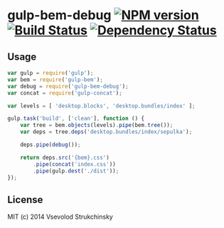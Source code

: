 # gulp-bem-debug [![NPM version][npm-image]][npm-url] [![Build Status][travis-image]][travis-url] [![Dependency Status][depstat-image]][depstat-url]

## Usage

```js
var gulp = require('gulp');
var bem = require('gulp-bem');
var debug = require('gulp-bem-debug');
var concat = require('gulp-concat');

var levels = [ 'desktop.blocks', 'desktop.bundles/index' ];

gulp.task('build', ['clean'], function () {
    var tree = bem.objects(levels).pipe(bem.tree());
    var deps = tree.deps('desktop.bundles/index/sepulka');

    deps.pipe(debug());

    return deps.src('{bem}.css')
        .pipe(concat('index.css'))
        .pipe(gulp.dest('./dist'));
});
```

## License

MIT (c) 2014 Vsevolod Strukchinsky

[npm-url]: https://npmjs.org/package/gulp-bem-debug
[npm-image]: https://badge.fury.io/js/gulp-bem-debug.png

[travis-url]: http://travis-ci.org/floatdrop/gulp-bem-debug
[travis-image]: https://travis-ci.org/floatdrop/gulp-bem-debug.png?branch=master

[depstat-url]: https://david-dm.org/floatdrop/gulp-bem-debug
[depstat-image]: https://david-dm.org/floatdrop/gulp-bem-debug.png?theme=shields.io
